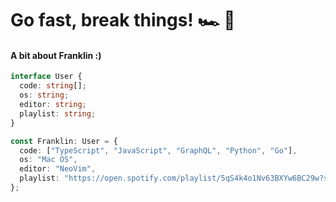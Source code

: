 # Go fast, break things! 🏎 🚀 

#### A bit about Franklin :)

```typescript
interface User {
  code: string[];
  os: string;
  editor: string;
  playlist: string;
}

const Franklin: User = {
  code: ["TypeScript", "JavaScript", "GraphQL", "Python", "Go"],
  os: "Mac OS",
  editor: "NeoVim",
  playlist: "https://open.spotify.com/playlist/5qS4k4o1Nv63BXYw6BC29w?si=8b0df14856ff4891"
};
```

